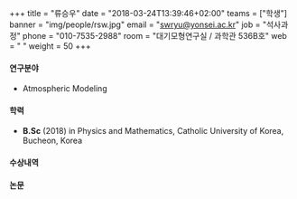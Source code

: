 +++
title = "류승우"
date = "2018-03-24T13:39:46+02:00"
teams = ["학생"]
banner = "img/people/rsw.jpg"
email = "swryu@yonsei.ac.kr"
job = "석사과정"
phone = "010-7535-2988"
room = "대기모형연구실 / 과학관 536B호"
web = " "
weight = 50
+++

#### 연구분야
+ Atmospheric Modeling

#### 학력
+ **B.Sc** (2018) in Physics and Mathematics, Catholic University of Korea, Bucheon, Korea

#### 수상내역


#### 논문

